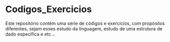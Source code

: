 # Codigos_Exercicios
Este repositório contém uma série de códigos e exercícios, com propósitos diferentes, sejam esses estudo da linguagem, estudo de uma estrutura de dado específica e etc...
